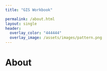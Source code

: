 ```yaml
---
title: "GIS Workbook"

permalink: /about.html
layout: single
header:
  overlay_color: "444444"
  overlay_image: /assets/images/pattern.png
---
```



# About
